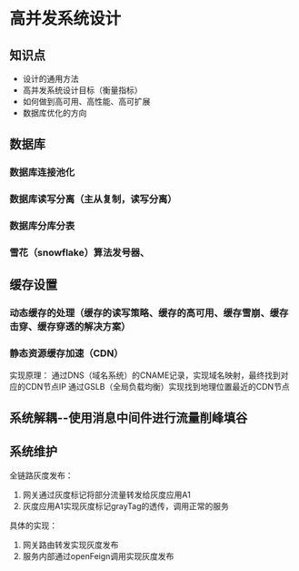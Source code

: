 # 高并发系统设计
## 知识点
* 设计的通用方法
* 高并发系统设计目标（衡量指标）
* 如何做到高可用、高性能、高可扩展
* 数据库优化的方向
## 数据库
### 数据库连接池化

### 数据库读写分离（主从复制，读写分离）

### 数据库分库分表

### 雪花（snowflake）算法发号器、


## 缓存设置

### 动态缓存的处理（缓存的读写策略、缓存的高可用、缓存雪崩、缓存击穿、缓存穿透的解决方案）

### 静态资源缓存加速（CDN）
实现原理：
通过DNS（域名系统）的CNAME记录，实现域名映射，最终找到对应的CDN节点IP
通过GSLB（全局负载均衡）实现找到地理位置最近的CDN节点

## 系统解耦--使用消息中间件进行流量削峰填谷


## 系统维护
全链路灰度发布：
1. 网关通过灰度标记将部分流量转发给灰度应用A1
2. 灰度应用A1实现灰度标记grayTag的透传，调用正常的服务

具体的实现：
1. 网关路由转发实现灰度发布
2. 服务内部通过openFeign调用实现灰度发布

